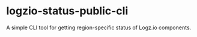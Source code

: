 # logzio-status-public-cli
A simple CLI tool for getting region-specific status of Logz.io components. 
